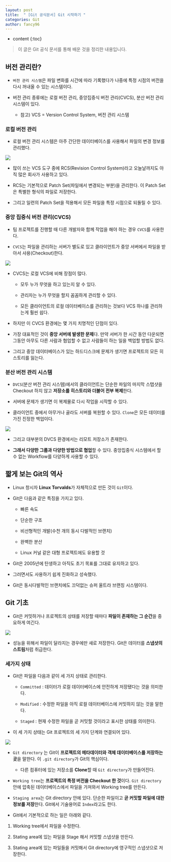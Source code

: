 ```yaml
---
layout: post
title:  " [Git 공식문서] Git 시작하기 "
categories: Git
author: fancy96
---
```

* content
{:toc}

> 이 글은 Git 공식 문서를 통해 배운 것을 정리한 내용입니다.

## 버전 관리란?

* `버전 관리 시스템`은 파일 변화를 시간에 따라 기록했다가 나중에 특정 시점의 버전을 다시 꺼내올 수 있는 시스템이다.

* 버전 관리 종류에는 로컬 버전 관리, 중앙집중식 버전 관리(CVCS), 분산 버전 관리 시스템이 있다.

    * 참고) VCS = Version Control System, 버전 관리 시스템


### 로컬 버전 관리 

* 로컬 버전 관리 시스템은 아주 간단한 데이터베이스를 사용해서 파일의 변경 정보를 관리했다.

![](/assets/img/git/git-docs-1-start-1.png)

* 많이 쓰는 VCS 도구 중에 RCS(Revision Control System)라고 오늘날까지도 아직 많은 회사가 사용하고 있다.

* RCS는 기본적으로 Patch Set(파일에서 변경되는 부분)을 관리한다. 이 Patch Set은 특별한 형식의 파일로 저장한다.

* 그리고 일련의 Patch Set을 적용해서 모든 파일을 특정 시점으로 되돌릴 수 있다.

### 중앙 집중식 버전 관리(CVCS) 

* 팀 프로젝트를 진행할 때 다른 개발자와 함께 작업을 해야 하는 경우 `CVCS`를 사용한다.

* `CVCS`는 파일을 관리하는 서버가 별도로 있고 클라이언트가 중앙 서버에서 파일을 받아서 사용(Checkout)한다.

![](/assets/img/git/git-docs-1-start-2.png)

* CVCS는 로컬 VCS에 비해 장점이 많다.

    * 모두 누가 무엇을 하고 있는지 알 수 있다.

    * 관리자는 누가 무엇을 할지 꼼꼼하게 관리할 수 있다.

    * 모든 클라이언트의 로컬 데이터베이스를 관리하는 것보다 VCS 하나를 관리하는게 훨씬 쉽다.

* 하지만 이 CVCS 환경에는 몇 가지 치명적인 단점이 있다.

* 가장 대표적인 것이 **중앙 서버에 발생한 문제**다. 만약 서버가 한 시간 동안 다운되면 그동안 아무도 다른 사람과 협업할 수 없고 사람들이 하는 일을 백업할 방법도 없다.

* 그리고 중앙 데이터베이스가 있는 하드디스크에 문제가 생기면 프로젝트의 모든 히스토리를 잃는다.

### 분산 버전 관리 시스템

* `DVCS`(분산 버전 관리 시스템)에서의 클라이언트는 단순한 파일의 마지막 스탭샷을 Checkout 하지 않고 **저장소를 히스토리와 더불어 전부 복제**한다.

* 서버에 문제가 생기면 이 복제물로 다시 작업을 시작할 수 있다.

* 클라이언트 중에서 아무거나 골라도 서버를 복원할 수 있다. `Clone`은 모든 데이터를 가진 진정한 백업이다.

![](/assets/img/git/git-docs-1-start-3.png)

* 그리고 대부분의 DVCS 환경에서는 리모트 저장소가 존재한다.

* **그래서 다양한 그룹과 다양한 방법으로 협업**할 수 있다. 중앙집중식 시스템에서 할 수 없는 Workflow를 다양하게 사용할 수 있다.

## 짧게 보는 Git의 역사

* Linux 창시자 **Linux Torvalds**가 자체적으로 만든 것이 `Git`이다.

* Git은 다음과 같은 특징을 가지고 있다.

    * 빠른 속도

    * 단순한 구조

    * 비선형적인 개발(수천 개의 동시 다발적인 브랜치)

    * 완벽한 분산

    * Linux 커널 같은 대형 프로젝트에도 유용할 것

* Git은 2005년에 탄생하고 아직도 초기 목표를 그대로 유지하고 있다. 

* 그러면서도 사용하기 쉽게 진화하고 성숙했다.

* Git은 동시다발적인 브랜치에도 끄덕없는 슈퍼 울트라 브랜칭 시스템이다.

## Git 기초

* Git은 커밋하거나 프로젝트의 상태를 저장할 때마다 **파일이 존재하는 그 순간**을 중요하게 여긴다.

![](/assets/img/git/git-docs-1-start-4.png)

* 성능을 위해서 파일이 달라지는 경우에만 새로 저장한다. Git은 데이터를 **스냅샷의 스트림**처럼 취급한다.

### 세가지 상태

* Git은 파일을 다음과 같이 세 가지 상태로 관리한다.

    * `Committed` : 데이터가 로컬 데이터베이스에 안전하게 저장됐다는 것을 의미한다.

    * `Modified` : 수정한 파일을 아직 로컬 데이터베이스에 커밋하지 않는 것을 말한다.

    * `Staged` : 현재 수정한 파일을 곧 커밋할 것이라고 표시한 상태를 의미한다.

* 이 세 가지 상태는 Git 프로젝트의 세 가지 단계와 연결되어 있다.

![](/assets/img/git/git-docs-1-start-5.png)

* `Git directory` 는 Git이 **프로젝트의 메타데이터와 객체 데이터베이스를 저장하는 곳**을 말한다. 이 `.git directory`가 Git의 핵심이다.

    * 다른 컴퓨터에 있는 저장소를 **Clone**할 때 `Git directory`가 만들어진다.

* `Working tree`는 **프로젝트의 특정 버전을 Checkout 한 것**이다. `Git directory` 안에 압축된 데이터베이스에서 파일을 가져와서 Working tree를 만든다.

* `Staging area`는 Git directory 안에 있다. 단순한 파일이고 **곧 커밋할 파일에 대한 정보를 저장**한다. Git에서 기술용어로 `Index`라고도 한다.

* Git에서 기본적으로 하는 일은 아래와 같다.

1. Working tree에서 파일을 수정한다.

2. Stating area에 있는 파일을 Stage 해서 커밋할 스냅샷을 만든다.

3. Stating area에 있는 파일들을 커밋해서 Git directory에 영구적인 스냅샷으로 저장한다.